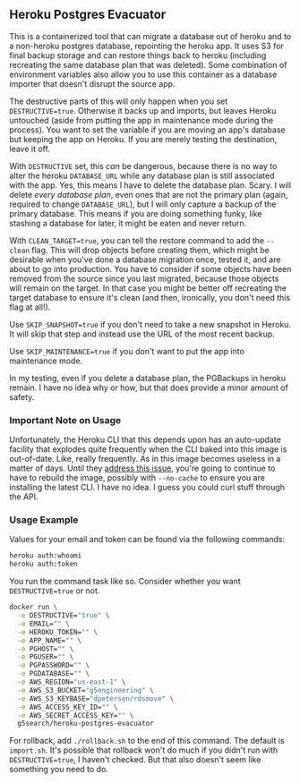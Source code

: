 ## Heroku Postgres Evacuator

This is a containerized tool that can migrate a database out of heroku and to a non-heroku postgres database, repointing the heroku app. It uses S3 for final backup storage and can restore things back to heroku (including recreating the same database plan that was deleted). Some combination of environment variables also allow you to use this container as a database importer that doesn't disrupt the source app.

The destructive parts of this will only happen when you set `DESTRUCTIVE=true`. Otherwise it backs up and imports, but leaves Heroku untouched (aside from putting the app in maintenance mode during the process). You want to set the variable if you are moving an app's database but keeping the app on Heroku. If you are merely testing the destination, leave it off.

With `DESTRUCTIVE` set, this *can* be dangerous, because there is no way to alter the heroku `DATABASE_URL` while any database plan is still associated with the app. Yes, this means I have to delete the database plan. Scary. I will delete *every database plan*, even ones that are not the primary plan (again, required to change `DATABASE_URL`), but I will only capture a backup of the primary database. This means if you are doing something funky, like stashing a database for later, it might be eaten and never return.

With `CLEAN_TARGET=true`, you can tell the restore command to add the `--clean` flag. This will drop objects before creating them, which might be desirable when you've done a database migration once, tested it, and are about to go into production. You have to consider if some objects have been removed from the source since you last migrated, because those objects will remain on the target. In that case you might be better off recreating the target database to ensure it's clean (and then, ironically, you don't need this flag at all!).

Use `SKIP_SNAPSHOT=true` if you don't need to take a new snapshot in Heroku. It will skip that step and instead use the URL of the most recent backup.

Use `SKIP_MAINTENANCE=true` if you don't want to put the app into maintenance mode.

In my testing, even if you delete a database plan, the PGBackups in heroku remain. I have no idea why or how, but that does provide a minor amount of safety.

### Important Note on Usage

Unfortunately, the Heroku CLI that this depends upon has an auto-update facility that explodes quite frequently when the CLI baked into this image is out-of-date. Like, really frequently. As in this image becomes useless in a matter of days. Until they [address this issue](https://github.com/heroku/heroku-cli/issues/129), you're going to continue to have to rebuild the image, possibly with `--no-cache` to ensure you are installing the latest CLI. I have no idea. I guess you could curl stuff through the API.

### Usage Example

Values for your email and token can be found via the following commands:

```bash
heroku auth:whoami
heroku auth:token
```

You run the command task like so. Consider whether you want `DESTRUCTIVE=true` or not.

```bash
docker run \
  -e DESTRUCTIVE="true" \
  -e EMAIL="" \
  -e HEROKU_TOKEN="" \
  -e APP_NAME="" \
  -e PGHOST="" \
  -e PGUSER="" \
  -e PGPASSWORD="" \
  -e PGDATABASE="" \
  -e AWS_REGION="us-east-1" \
  -e AWS_S3_BUCKET="g5engineering" \
  -e AWS_S3_KEYBASE="dpetersen/rdsmove" \
  -e AWS_ACCESS_KEY_ID="" \
  -e AWS_SECRET_ACCESS_KEY="" \
  g5search/heroku-postgres-evacuator
```

For rollback, add `./rollback.sh` to the end of this command. The default is `import.sh`. It's possible that rollback won't do much if you didn't run with `DESTRUCTIVE=true`, I haven't checked. But that also doesn't seem like something you need to do.
